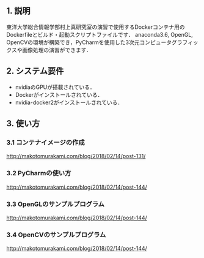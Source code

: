 ## 1. 説明
東洋大学総合情報学部村上真研究室の演習で使用するDockerコンテナ用のDockerfileとビルド・起動スクリプトファイルです．
anaconda3.6, OpenGL, OpenCVの環境が構築でき，PyCharmを使用した3次元コンピュータグラフィックスや画像処理の演習ができます．

## 2. システム要件
- nvidiaのGPUが搭載されている．
- Dockerがインストールされている．
- nvidia-docker2がインストールされている．

## 3. 使い方

### 3.1 コンテナイメージの作成
http://makotomurakami.com/blog/2018/02/14/post-131/

### 3.2 PyCharmの使い方
http://makotomurakami.com/blog/2018/02/14/post-144/

### 3.3 OpenGLのサンプルプログラム
http://makotomurakami.com/blog/2018/02/14/post-144/

### 3.4 OpenCVのサンプルプログラム
http://makotomurakami.com/blog/2018/02/14/post-144/
